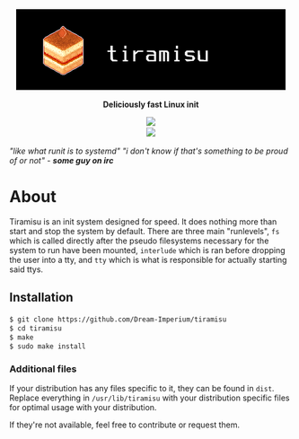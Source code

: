 <div align="center">
<img src="tiramisu.png">
<p><b>Deliciously fast Linux init</b></p>
<a href="LICENSE">
  <img src="https://img.shields.io/github/license/Dream-Imperium/tiramisu?color=ff69b4&style=for-the-badge">
</a><br>
<a href="https://travis-ci.org/Dream-Imperium/tiramisu">
  <img src="https://travis-ci.org/Dream-Imperium/tiramisu.svg?branch=master">
</a>
</div>

<i>"like what runit is to systemd"</i>
<i>"i don't know if that's something to be proud of or not"</i> - <b><i>some guy on irc</i></b>

# About

Tiramisu is an init system designed for speed.
It does nothing more than start and stop the system by default. There are three main "runlevels", `fs` which is called directly after the pseudo filesystems necessary for the system to run have been mounted, `interlude` which is ran before dropping the user into a tty, and `tty` which is what is responsible for actually starting said ttys.

## Installation

```
$ git clone https://github.com/Dream-Imperium/tiramisu
$ cd tiramisu
$ make
$ sudo make install
```

### Additional files

If your distribution has any files specific to it, they can be found in `dist`. Replace everything in `/usr/lib/tiramisu` with your distribution specific files for optimal usage with your distribution.

If they're not available, feel free to contribute or request them.
